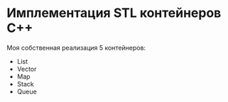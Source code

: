 # Имплементация STL контейнеров C++
Моя собственная реализация 5 контейнеров: 
* List
* Vector
* Map
* Stack
* Queue
